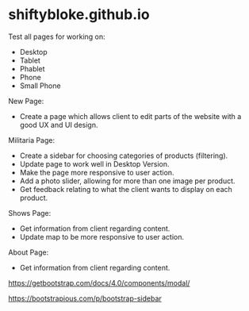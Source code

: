 # shiftybloke.github.io

Test all pages for working on:
- Desktop
- Tablet
- Phablet
- Phone
- Small Phone

New Page:
- Create a page which allows client to edit parts of the website with a good UX and UI design.

Militaria Page:
- Create a sidebar for choosing categories of products (filtering).
- Update page to work well in Desktop Version.
- Make the page more responsive to user action.
- Add a photo slider, allowing for more than one image per product.
- Get feedback relating to what the client wants to display on each product.

Shows Page:
- Get information from client regarding content.
- Update map to be more responsive to user action.

About Page:
- Get information from client regarding content.

https://getbootstrap.com/docs/4.0/components/modal/

https://bootstrapious.com/p/bootstrap-sidebar
